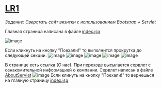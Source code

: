# [LR1](https://github.com/Egorrss/OOP/tree/main/LR1_about_us)

_Задание:
Сверстать сайт визитки с использованием Bootstrap + Servlet_ 

Главная страница написана в файле [index.jsp](https://github.com/Egorrss/OOP/blob/main/LR1_about_us/src/main/webapp/index.jsp)

![image](https://user-images.githubusercontent.com/129698533/232346267-9397123b-be54-479b-88fb-58accae6e5d0.png)

Если кликнуть на кнопку "Поехали!" то выполнится прокрутка до следующей секции.
![image](https://user-images.githubusercontent.com/129698533/232346389-e685be1c-0e16-4f2c-a5fc-e6eb8c13e6ec.png)
![image](https://user-images.githubusercontent.com/129698533/232346411-292b0c2c-21d7-4b54-a7e4-e22556e6c58c.png)
![image](https://user-images.githubusercontent.com/129698533/232346441-86f37a53-80e1-4e25-96e4-20feec2c2016.png)
![image](https://user-images.githubusercontent.com/129698533/232346453-a3bc6e29-3117-4c8a-85a1-202833b193ca.png)
![image](https://user-images.githubusercontent.com/129698533/232346458-9be21773-a318-4ef5-bc61-ed0373caf0f4.png)

В странице есть ссылка (О нас). При переходе высылается сервлет с ознакомительной информацией о компании.
Сервлет написан в файле [AboutServlet](https://github.com/Egorrss/OOP/blob/main/LR1_about_us/src/main/java/com/example/lr1_about_us/AboutServlet.java)
![image](https://user-images.githubusercontent.com/129698533/232346466-352eb986-daec-4b1d-8acf-877cc477dcb6.png)
Если клинуть на кнопку "Поехали!" то вернешься на главную страницу [index.jsp](https://github.com/Egorrss/OOP/blob/main/LR1_about_us/src/main/webapp/index.jsp)


